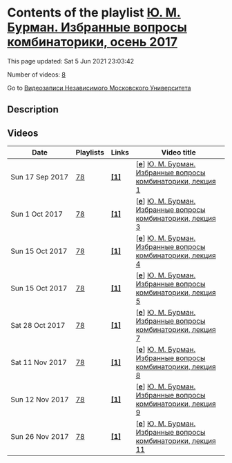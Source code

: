 # Contents of the playlist [Ю. М. Бурман. Избранные вопросы комбинаторики, осень 2017](https://www.youtube.com/playlist?list=PLp9ABVh6_x4Eee1CnJJ1OMR-psyfIUv0g)

This page updated: Sat 5 Jun 2021 23:03:42

Number of videos: [8](#videos)

Go to [Видеозаписи Независимого Московского Университета](../README.md)

## Description



## Videos

|Date|Playlists|Links|Video title|
|---|---|---|---|
| Sun&nbsp;17&nbsp;Sep&nbsp;2017 | [78](../playlists/78 "Ю. М. Бурман. Избранные вопросы комбинаторики, осень 2017") | [**[1]**](http://ium.mccme.ru/f17/f17-burman.html) | [[**e**](https://studio.youtube.com/video/5YGKvgYMlSM/edit "Edit")] [Ю. М. Бурман. Избранные вопросы комбинаторики, лекция 1](https://www.youtube.com/watch?v=5YGKvgYMlSM&list=PLp9ABVh6_x4Eee1CnJJ1OMR-psyfIUv0g "Спецкурс НМУ.&#013;15 сентября 2017 г. 19:20, НМУ 303 (Москва, Большой Власьевский пер., 11)&#013;http://ium.mccme.ru/f17/f17-burman.html") |
| Sun&nbsp;1&nbsp;Oct&nbsp;2017 | [78](../playlists/78 "Ю. М. Бурман. Избранные вопросы комбинаторики, осень 2017") | [**[1]**](http://ium.mccme.ru/f17/f17-burman.html) | [[**e**](https://studio.youtube.com/video/evY8y28aF4o/edit "Edit")] [Ю. М. Бурман. Избранные вопросы комбинаторики, лекция 3](https://www.youtube.com/watch?v=evY8y28aF4o&list=PLp9ABVh6_x4Eee1CnJJ1OMR-psyfIUv0g "Спецкурс НМУ.&#013;29 сентября 2017 г. 19:20, НМУ 303 (Москва, Большой Власьевский пер., 11)&#013;http://ium.mccme.ru/f17/f17-burman.html") |
| Sun&nbsp;15&nbsp;Oct&nbsp;2017 | [78](../playlists/78 "Ю. М. Бурман. Избранные вопросы комбинаторики, осень 2017") | [**[1]**](http://ium.mccme.ru/f17/f17-burman.html) | [[**e**](https://studio.youtube.com/video/0vCSI2NYLO0/edit "Edit")] [Ю. М. Бурман. Избранные вопросы комбинаторики, лекция 4](https://www.youtube.com/watch?v=0vCSI2NYLO0&list=PLp9ABVh6_x4Eee1CnJJ1OMR-psyfIUv0g "Спецкурс НМУ.&#013;6 октября 2017 г. 19:20, НМУ 303 (Москва, Большой Власьевский пер., 11)&#013;http://ium.mccme.ru/f17/f17-burman.html") |
| Sun&nbsp;15&nbsp;Oct&nbsp;2017 | [78](../playlists/78 "Ю. М. Бурман. Избранные вопросы комбинаторики, осень 2017") | [**[1]**](http://ium.mccme.ru/f17/f17-burman.html) | [[**e**](https://studio.youtube.com/video/Yyjj_N8rtJg/edit "Edit")] [Ю. М. Бурман. Избранные вопросы комбинаторики, лекция 5](https://www.youtube.com/watch?v=Yyjj_N8rtJg&list=PLp9ABVh6_x4Eee1CnJJ1OMR-psyfIUv0g "Спецкурс НМУ.&#013;13 октября 2017 г. 19:20, НМУ 303 (Москва, Большой Власьевский пер., 11)&#013;http://ium.mccme.ru/f17/f17-burman.html") |
| Sat&nbsp;28&nbsp;Oct&nbsp;2017 | [78](../playlists/78 "Ю. М. Бурман. Избранные вопросы комбинаторики, осень 2017") | [**[1]**](http://ium.mccme.ru/f17/f17-burman.html) | [[**e**](https://studio.youtube.com/video/1wVht96TLJc/edit "Edit")] [Ю. М. Бурман. Избранные вопросы комбинаторики, лекция 7](https://www.youtube.com/watch?v=1wVht96TLJc&list=PLp9ABVh6_x4Eee1CnJJ1OMR-psyfIUv0g "Спецкурс НМУ.&#013;27 октября 2017 г. 19:20, НМУ 303 (Москва, Большой Власьевский пер., 11)&#013;http://ium.mccme.ru/f17/f17-burman.html") |
| Sat&nbsp;11&nbsp;Nov&nbsp;2017 | [78](../playlists/78 "Ю. М. Бурман. Избранные вопросы комбинаторики, осень 2017") | [**[1]**](http://ium.mccme.ru/f17/f17-burman.html) | [[**e**](https://studio.youtube.com/video/pvRBUrFYgVw/edit "Edit")] [Ю. М. Бурман. Избранные вопросы комбинаторики, лекция 8](https://www.youtube.com/watch?v=pvRBUrFYgVw&list=PLp9ABVh6_x4Eee1CnJJ1OMR-psyfIUv0g "Спецкурс НМУ.&#013;3 ноября 2017 г. 19:20, НМУ 303 (Москва, Большой Власьевский пер., 11)&#013;http://ium.mccme.ru/f17/f17-burman.html") |
| Sun&nbsp;12&nbsp;Nov&nbsp;2017 | [78](../playlists/78 "Ю. М. Бурман. Избранные вопросы комбинаторики, осень 2017") | [**[1]**](http://ium.mccme.ru/f17/f17-burman.html) | [[**e**](https://studio.youtube.com/video/VN0lioSVxW4/edit "Edit")] [Ю. М. Бурман. Избранные вопросы комбинаторики, лекция 9](https://www.youtube.com/watch?v=VN0lioSVxW4&list=PLp9ABVh6_x4Eee1CnJJ1OMR-psyfIUv0g "Спецкурс НМУ.&#013;10 ноября 2017 г. 19:20, НМУ 303 (Москва, Большой Власьевский пер., 11)&#013;http://ium.mccme.ru/f17/f17-burman.html") |
| Sun&nbsp;26&nbsp;Nov&nbsp;2017 | [78](../playlists/78 "Ю. М. Бурман. Избранные вопросы комбинаторики, осень 2017") | [**[1]**](http://ium.mccme.ru/f17/f17-burman.html) | [[**e**](https://studio.youtube.com/video/NQrz2snTM5o/edit "Edit")] [Ю. М. Бурман. Избранные вопросы комбинаторики, лекция 11](https://www.youtube.com/watch?v=NQrz2snTM5o&list=PLp9ABVh6_x4Eee1CnJJ1OMR-psyfIUv0g "Спецкурс НМУ.&#013;24 ноября 2017 г. 19:20, НМУ 303 (Москва, Большой Власьевский пер., 11)&#013;http://ium.mccme.ru/f17/f17-burman.html") |
